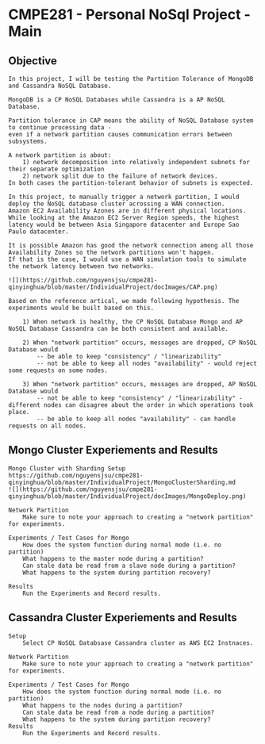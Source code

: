 # CMPE281 - Personal NoSql Project - Main

## Objective

    In this project, I will be testing the Partition Tolerance of MongoDB and Cassandra NoSQL Database. 
    
    MongoDB is a CP NoSQL Databases while Cassandra is a AP NoSQL Database.
    
    Partition tolerance in CAP means the ability of NoSQL Database system to continue processing data - 
    even if a network partition causes communication errors between subsystems. 
    
    A network partition is about: 
        1) network decomposition into relatively independent subnets for their separate optimization
        2) network split due to the failure of network devices. 
    In both cases the partition-tolerant behavior of subnets is expected.
    
    In this project, to manually trigger a network partition, I would deploy the NoSQL database cluster acrossing a WAN connection. 
    Amazon EC2 Availability Azones are in different physical locations. 
    While looking at the Amazon EC2 Server Region speeds, the highest latency would be between Asia Singapore datacenter and Europe Sao Paulo datacenter. 
    
    It is possible Amazon has good the network connection among all those Availability Zones so the network partitions won't happen. 
    If that is the case, I would use a WAN simulation tools to simulate the network latency between two networks. 
    
    ![](https://github.com/nguyensjsu/cmpe281-qinyinghua/blob/master/IndividualProject/docImages/CAP.png)
    
    Based on the reference artical, we made following hypothesis. The experiments would be built based on this.
    
        1) When network is healthy, the CP NoSQL Database Mongo and AP NoSQL Database Cassandra can be both consistent and available.
        
        2) When "network partition" occurs, messages are dropped, CP NoSQL Database would
            -- be able to keep "consistency" / "linearizability" 
            -- not be able to keep all nodes "availability" - would reject some requests on some nodes.  
        
        3) When "network partition" occurs, messages are dropped, AP NoSQL Database would
            -- not be able to keep "consistency" / "linearizability" - different nodes can disagree about the order in which operations took place.
            -- be able to keep all nodes "availability" - can handle requests on all nodes.  


## Mongo Cluster Experiements and Results

	Mongo Cluster with Sharding Setup
    https://github.com/nguyensjsu/cmpe281-qinyinghua/blob/master/IndividualProject/MongoClusterSharding.md
    ![](https://github.com/nguyensjsu/cmpe281-qinyinghua/blob/master/IndividualProject/docImages/MongoDeploy.png)

	Network Partition
		Make sure to note your approach to creating a "network partition" for experiments.

	Experiments / Test Cases for Mongo
		How does the system function during normal mode (i.e. no partition)
		What happens to the master node during a partition? 
		Can stale data be read from a slave node during a partition?
		What happens to the system during partition recovery?

	Results
		Run the Experiments and Record results.

## Cassandra Cluster Experiements and Results

	Setup
		Select CP NoSQL Databsase Cassandra cluster as AWS EC2 Instnaces. 

	Network Partition
		Make sure to note your approach to creating a "network partition" for experiments.

	Experiments / Test Cases for Mongo
		How does the system function during normal mode (i.e. no partition)
		What happens to the nodes during a partition? 
		Can stale data be read from a node during a partition?
		What happens to the system during partition recovery?
	Results
		Run the Experiments and Record results.

